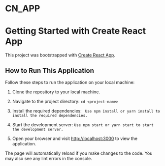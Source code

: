 # CN_APP
# Getting Started with Create React App

This project was bootstrapped with [Create React App](https://github.com/facebook/create-react-app).

## How to Run This Application

Follow these steps to run the application on your local machine:

1. Clone the repository to your local machine.



2. Navigate to the project directory:
```cd <project-name>```


3. Install the required dependencies:
``` Use npm install or yarn install to install the required dependencies.```


4. Start the development server:
```Use npm start or yarn start to start the development server.```


5. Open your browser and visit [http://localhost:3000](http://localhost:3000) to view the application.

The page will automatically reload if you make changes to the code.
You may also see any lint errors in the console.




